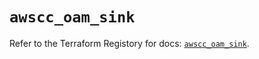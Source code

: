 # `awscc_oam_sink`

Refer to the Terraform Registory for docs: [`awscc_oam_sink`](https://registry.terraform.io/providers/hashicorp/awscc/0.70.0/docs/resources/oam_sink).
